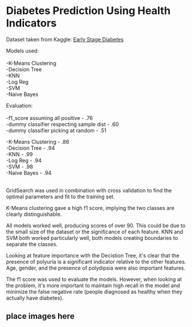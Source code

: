 # Diabetes Prediction Using Health Indicators

Dataset taken from Kaggle: [Early Stage Diabetes](https://archive.ics.uci.edu/ml/datasets/Early+stage+diabetes+risk+prediction+dataset) <br/>

Models used: <br/> <br/>
-K-Means Clustering <br/>
-Decision Tree <br/>
-KNN <br/>
-Log Reg <br/>
-SVM <br/>
-Naive Bayes <br/>

Evaluation: <br/> <br/>
-f1_score assuming all positive - .76 <br/>
-dummy classifier respecting sample dist - .60 <br/>
-dummy classifier picking at random - .51 <br/>

-K-Means Clustering - .86 <br/>
-Decision Tree - .94 <br/>
-KNN - .99 <br/>
-Log Reg - .94 <br/>
-SVM - .98 <br/>
-Naive Bayes - .94 <br/>
<br/>

GridSearch was used in combination with cross validation to find the optimal parameters and fit to the training set. 

K-Means clustering gave a high f1 score, implying the two classes are clearly distinguishable.

All models worked well, producing scores of over 90. This could be due to the small size of the dataset or the significance of each feature. KNN and SVM both worked particularly well, both models creating boundaries to separate the classes. 

Looking at feature importance with the Decistion Tree, it's clear that the presence of polyuria is a significant indicator relative to the other features. Age, gender, and the presence of polydipsia were also important features. 

The f1 score was used to evaluate the models. However, when looking at the problem, it's more important to maintain high recall in the model and minimize the false negative rate (people diagnosed as healthy when they actually have diabetes).


## place images here

